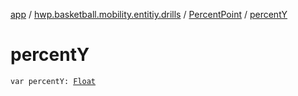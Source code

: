 [app](../../index.md) / [hwp.basketball.mobility.entitiy.drills](../index.md) / [PercentPoint](index.md) / [percentY](.)

# percentY

`var percentY: `[`Float`](https://kotlinlang.org/api/latest/jvm/stdlib/kotlin/-float/index.html)